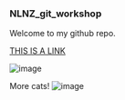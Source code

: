 ### NLNZ_git_workshop
Welcome to my github repo.

[THIS IS A LINK](https://natlib.govt.nz)


![image](https://github.com/evansmjg/NLNZ_git_workshop/assets/96507518/03b45805-3735-4746-8070-8043fd3b5125)

More cats! ![image](https://github.com/vjlove/NLNZ_git_workshop/assets/39815080/1b160e49-60b8-4691-acea-b86f33761aef)
